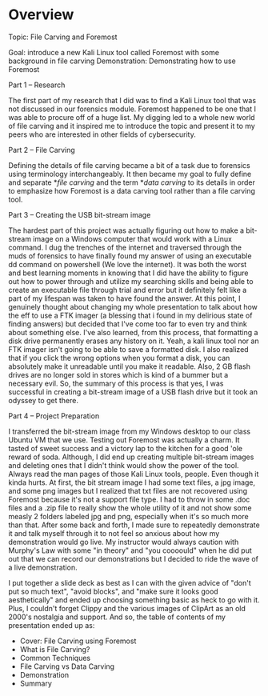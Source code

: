 # Overview

Topic: File Carving and Foremost

Goal: introduce a new Kali Linux tool called Foremost with some background in file carving
Demonstration: Demonstrating how to use Foremost

Part 1 – Research

The first part of my research that I did was to find a Kali Linux tool that was not discussed in our forensics module. Foremost happened to be one that I was able to procure off of a 
huge list. My digging led to a whole new world of file carving and it inspired me to introduce the topic and present it to my peers who are interested in other fields of cybersecurity. 

Part 2 – File Carving

Defining the details of file carving became a bit of a task due to forensics using terminology interchangeably. It then became my goal to fully define and separate **file carving* 
and the term **data carving* to its details in order to emphasize how Foremost is a data carving tool rather than a file carving tool. 

Part 3 – Creating the USB bit-stream image

The hardest part of this project was actually figuring out how to make a bit-stream image on a Windows computer that would work with a Linux command. I dug the trenches of the 
internet and traversed through the muds of forensics to have finally found my answer of using an executable dd command on powershell (We love the internet). It was both the worst and best learning moments in
knowing that I did have the ability to figure out how to power through and utilize my searching skills and being able to create an executable file through trial and error but it 
definitely felt like a part of my lifespan was taken to have found the answer. At this point, I genuinely thought about changing my whole presentation to talk about how the eff to
use a FTK imager (a blessing that i found in my delirious state of finding answers) but decided that I've come too far to even try and think about something else. I've also learned, from this process, 
that formatting a disk drive permanently erases any history on it. Yeah, a kali linux tool nor an FTK imager isn't going to be able to save a formatted disk. I also realized that if you click the wrong 
options when you format a disk, you can absolutely make it unreadable until you make it readable. Also, 2 GB flash drives are no longer sold in stores which is kind of a bummer but a necessary evil. 
So, the summary of this process is that yes, I was successful in creating a bit-stream image of a USB flash drive but it took an odyssey to get there. 

Part 4 – Project Preparation

I transferred the bit-stream image from my Windows desktop to our class Ubuntu VM that we use. Testing out Foremost was actually a charm. It tasted of sweet success and a victory lap
to the kitchen for a good 'ole reward of soda. Although, I did end up creating multiple bit-stream images and deleting ones that I didn't think would show the power of the tool. 
Always read the man pages of those Kali Linux tools, people. Even though it kinda hurts. At first, the bit stream image I had some text files, a jpg image, and some png images but 
I realized that txt files are not recovered using Foremost because it's not a support file type. I had to throw in some .doc files and a .zip file to really show the whole utility
of it and not show some measly 2 folders labeled jpg and png, especially when it's so much more than that. After some back and forth, I made sure to repeatedly demonstrate it 
and talk myself through it to not feel so anxious about how my demonstration would go live. My instructor would always caution with Murphy's Law with some "in theory" and "you coooould" 
 when he did put out that we can record our demonstrations but I decided to ride the wave of a live demonstration. 

I put together a slide deck as best as I can with the given advice of "don't put so much text", "avoid blocks", and "make sure it looks good aesthetically" and ended up choosing
something basic as heck to go with it. Plus, I couldn't forget Clippy and the various images of ClipArt as an old 2000's nostalgia and support. 
And so, the table of contents of my presentation ended up as: 
+ Cover: File Carving using Foremost
+ What is File Carving?
+ Common Techniques
+ File Carving vs Data Carving
+ Demonstration
+ Summary

